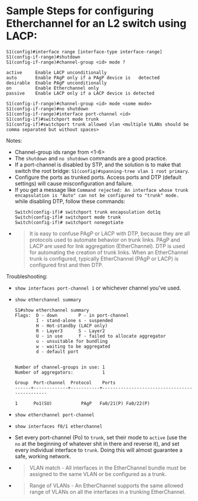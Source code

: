 # Sample Steps for configuring Etherchannel for an L2 switch using LACP:
```
S1(config)#interface range [interface-type interface-range]
S1(config-if-range)#shutdown
S1(config-if-range)#channel-group <id> mode ?

active     Enable LACP unconditionally  
auto       Enable PAgP only if a PAgP device is   detected  
desirable  Enable PAgP unconditionally  
on         Enable Etherchannel only  
passive    Enable LACP only if a LACP device is detected 

S1(config-if-range)#channel-group <id> mode <some mode>
S1(config-if-range)#no shutdown
S1(config-if-range)#interface port-channel <id>
S1(config-if)#switchport mode trunk
S1(config-if)#switchport trunk allowed vlan <multiple VLANs should be comma separated but without spaces>
```

Notes:
- Channel-group ids range from <1-6>
- The `shutdown` and `no shutdown` commands are a good practice.
- If a port-channel is disabled by STP, and the solution is to make that switch the root bridge: `S1(config)#spanning-tree vlan 1 root primary`.
- Configure the ports as trunked ports. Access ports and DTP (default settings) will cause misconfiguration and failure.
- If you get a message like `Command rejected: An interface whose trunk encapsulation is "Auto" can not be configured to "trunk" mode.` while disabling DTP, follow these commands:
    ```
    Switch(config-if)# switchport trunk encapsulation dot1q
    Switch(config-if)# switchport mode trunk
    Switch(config-if)# switchport nonegotiate
    ```
- >It is easy to confuse PAgP or LACP with DTP, because they are all protocols used to automate behavior on trunk links. PAgP and LACP are used for link aggregation (EtherChannel). DTP is used for automating the creation of trunk links. When an EtherChannel trunk is configured, typically EtherChannel (PAgP or LACP) is configured first and then DTP.

Troubleshooting:
- `show interfaces port-channel 1` or whichever channel you've used.
- `show etherchannel summary`

    ```
    S1#show etherchannel summary 
    Flags:  D - down        P - in port-channel
            I - stand-alone s - suspended
            H - Hot-standby (LACP only)
            R - Layer3      S - Layer2
            U - in use      f - failed to allocate aggregator
            u - unsuitable for bundling
            w - waiting to be aggregated
            d - default port


    Number of channel-groups in use: 1
    Number of aggregators:           1

    Group  Port-channel  Protocol    Ports
    ------+-------------+-----------+----------------------------------------------

    1      Po1(SU)           PAgP   Fa0/21(P) Fa0/22(P) 
    ```
- `show etherchannel port-channel`
- `show interfaces f0/1 etherchannel`
- Set every port-channel (Po) to `trunk`, set their mode to `active` (use the `no` at the beginning of whatever shit in there and reverse it), and set every individual interface to `trunk`. Doing this will almost guarantee a safe, working network.
- >VLAN match - All interfaces in the EtherChannel bundle must be assigned to the same VLAN or be configured as a trunk.
- >Range of VLANs - An EtherChannel supports the same allowed range of VLANs on all the interfaces in a trunking EtherChannel.
